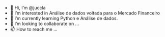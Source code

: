 - 👋 Hi, I’m @juccla
- 👀 I’m interested in Análise de dados voltada para o Mercado Financeiro
- 🌱 I’m currently learning Python e Análise de dados.
- 💞️ I’m looking to collaborate on ...
- 📫 How to reach me ...

<!---
juccla/juccla is a ✨ special ✨ repository because its `README.md` (this file) appears on your GitHub profile.
You can click the Preview link to take a look at your changes.
--->
